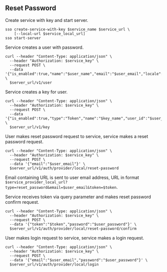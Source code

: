 ## Reset Password

Create service with key and start server.

```shell
sso create-service-with-key $service_name $service_url \
    [--local-url $service_local_url]
sso start-server
```

Service creates a user with password.

```shell
curl --header "Content-Type: application/json" \
  --header "Authorization: $service_key" \
  --request POST \
  --data '{"is_enabled":true,"name":"$user_name","email":"$user_email","locale":"en","timezone":"Etc/UTC","password_allow_reset":true,"password_require_update":false,"password":"$user_password"}' \
  $server_url/v1/user
```

Service creates a key for user.

```shell
curl --header "Content-Type: application/json" \
  --header "Authorization: $service_key" \
  --request POST \
  --data '{"is_enabled":true,"type":"Token","name":"$key_name","user_id":"$user_id"}' \
  $server_url/v1/key
```

User makes reset password request to service, service makes a reset password request.

```shell
curl --header "Content-Type: application/json" \
  --header "Authorization: $service_key" \
  --request POST \
  --data '{"email":"$user_email"}' \
  $server_url/v1/auth/provider/local/reset-password
```

Email containing URL is sent to user email address, URL in format `$service_provider_local_url?type=reset_password&email=$user_email&token=$token`.

Service receives token via query parameter and makes reset password confirm request.

```shell
curl --header "Content-Type: application/json" \
  --header "Authorization: $service_key" \
  --request POST \
  --data '{"token":"$token","password":"$user_password"}' \
  $server_url/v1/auth/provider/local/reset-password/confirm
```

User makes login request to service, service makes a login request.

```shell
curl --header "Content-Type: application/json" \
  --header "Authorization: $service_key" \
  --request POST \
  --data '{"email":"$user_email","password":"$user_password"}' \
  $server_url/v1/auth/provider/local/login
```
